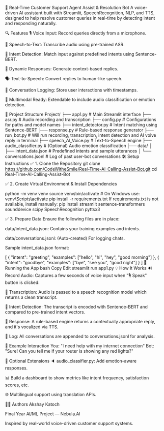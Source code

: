 🤖 Real-Time Customer Support Agent Assist & Resolution Bot
A voice-driven AI assistant built with Streamlit, SpeechRecognition, NLP, and TTS, designed to help resolve customer queries in real-time by detecting intent and responding naturally.

🔍 Features
🎙️ Voice Input: Record queries directly from a microphone.

📝 Speech-to-Text: Transcribe audio using pre-trained ASR.

🤖 Intent Detection: Match input against predefined intents using Sentence-BERT.

💬 Dynamic Responses: Generate context-based replies.

🗣️ Text-to-Speech: Convert replies to human-like speech.

📜 Conversation Logging: Store user interactions with timestamps.

🧠 Multimodal Ready: Extendable to include audio classification or emotion detection.

🧱 Project Structure
Project/
├── app1.py                     # Main Streamlit interface
├── asr.py                      # Audio recording and transcription
├── config.py                   # Configurations for paths and model names
├── intent_detector.py          # Intent matching using Sentence-BERT
├── response.py                 # Rule-based response generator
├── run_bot.py                  # Will run recording, transcription, intent detection and AI voive reply in terminal
├── speech_AI_Voice.py          # Text-to-Speech engine
├── audio_classifier.py         # (Optional) Audio emotion classification
├── data/
│   ├── intent_data.json        # Predefined intents and sample utterances
│   └── conversations.jsonl     # Log of past user-bot conversations
🛠️ Setup Instructions
✅ 1. Clone the Repository
git clone https://github.com/CodeWitheSmile/Real-Time-AI-Calling-Assist-Bot.git
cd Real-Time-AI-Calling-Assist-Bot

✅ 2. Create Virtual Environment & Install Dependencies

python -m venv venv
source venv/bin/activate      # On Windows use: venv\Scripts\activate
pip install -r requirements.txt
If requirements.txt is not available, install manually:
pip install streamlit sentence-transformers sounddevice scipy SpeechRecognition pyttsx3

✅ 3. Prepare Data
Ensure the following files are in place:

data/intent_data.json: Contains your training examples and intents.

data/conversations.jsonl: (Auto-created) For logging chats.

Sample intent_data.json format:

[
  {
    "intent": "greeting",
    "examples": ["hello", "hi", "hey", "good morning"]
  },
  {
    "intent": "goodbye",
    "examples": ["bye", "see you", "good night"]
  }
]
🚀 Running the App
bash
Copy
Edit
streamlit run app1.py
💡 How It Works
🔊 Record Audio:
Captures a few seconds of voice input when "🎙️ Speak" button is clicked.

📝 Transcription:
Audio is passed to a speech recognition model which returns a clean transcript.

🧠 Intent Detection:
The transcript is encoded with Sentence-BERT and compared to pre-trained intent vectors.

💬 Response:
A rule-based engine returns a contextually appropriate reply, and it's vocalized via TTS.

📓 Log:
All conversations are appended to conversations.jsonl for analysis.

📌 Example Interaction
You: "I need help with my internet connection"
Bot: "Sure! Can you tell me if your router is showing any red lights?"

🔧 Optional Extensions
🔈 audio_classifier.py: Add emotion-aware responses.

📊 Build a dashboard to show metrics like intent frequency, satisfaction scores, etc.

🌐 Multilingual support using translation APIs.

🧑‍💻 Authors
Akshay Katoch

Final Year AI/ML Project — Nebula.AI

Inspired by real-world voice-driven customer support systems.
